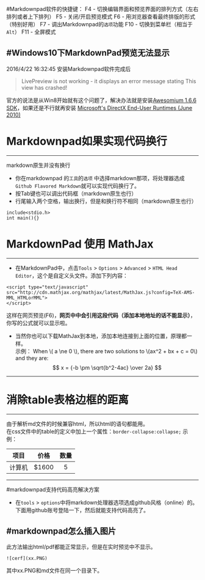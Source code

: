 #Markdownpad软件的快捷键：
F4 - 切换编辑界面和预览界面的排列方式（左右排列或者上下排列）
F5 - 关闭/开启预览模式
F6 - 用浏览器查看最终排版的形式（特别好用）
F7 - 调出Markdownpad的`选项`功能
F10 - 切换到菜单栏（相当于`Alt`）
F11 - 全屏模式

#Windows10下MarkdownPad预览无法显示
----
2016/4/22 16:32:45 
安装Markdownpad软件完成后
>LivePreview is not working - it displays an error message stating This view has crashed!   

官方的说法是从Win8开始就有这个问题了，解决办法就是安装[Awesomium 1.6.6 SDK](http://markdownpad.com/download/awesomium_v1.6.6_sdk_win.exe)，如果还是不行就再安装 [Microsoft's DirectX End-User Runtimes (June 2010)](http://www.microsoft.com/en-us/download/details.aspx%3Fid%3D8109)

# Markdownpad如果实现代码换行
----------
markdown原生并没有换行
- 你在markdownpad 的`工具`的`选项` 中选择markdown那项，将处理器选成`Github Flavored Markdown`就可以实现代码换行了。
- 按Tab键也可以调出代码框（markdown原生也行）
- 行尾输入两个空格，输出换行，但是和换行符不相同（markdown原生也行）
```
include<stdio.h>
int main(){}
```

# MarkdownPad 使用 MathJax 
----------
- 在MarkdownPad中，点击`Tools` > `Options` > `Advanced` > `HTML Head Editor`，这个是自定义头文件。添加下列内容：
```
<script type="text/javascript" src="http://cdn.mathjax.org/mathjax/latest/MathJax.js?config=TeX-AMS-MML_HTMLorMML">
</script>
```
这样在网页预览(F6)，**网页中<head>中会引用这段代码（添加本地地址的话不能显示）**，你写的公式就可以显示啦。
- 当然你也可以下载MathJax到本地，添加本地连接到上面的位置，原理都一样。   
示例：
When \\( a \ne 0 \\), there are two solutions to \\(ax^2 + bx + c = 0\\) and they are:
$$ x = {-b \pm \sqrt{b^2-4ac} \over 2a} $$
----------
# 消除table表格边框的距离
----------
由于解析md文件的时候兼容html，所以html的语句都能用。  
在css文件中的table的定义中加上一个属性：`border-collapse:collapse;`
示例：

| 项目        | 价格   |  数量  |
| ----   | :---:  | :---:  |
| 计算机     | \$1600 |   5     |

---
#markdownpad支持代码高亮解决方案
- 在`tools` > `options`中将markdown处理器选项选成github风格（online）的。下面用github账号登陆一下，然后就能支持代码高亮了。


#markdownpad怎么插入图片
-----
此方法输出html/pdf都能正常显示，但是在实时预览中不显示。
```
![cerf](xx.PNG)
```
其中xx.PNG和md文件在同一个目录下。
